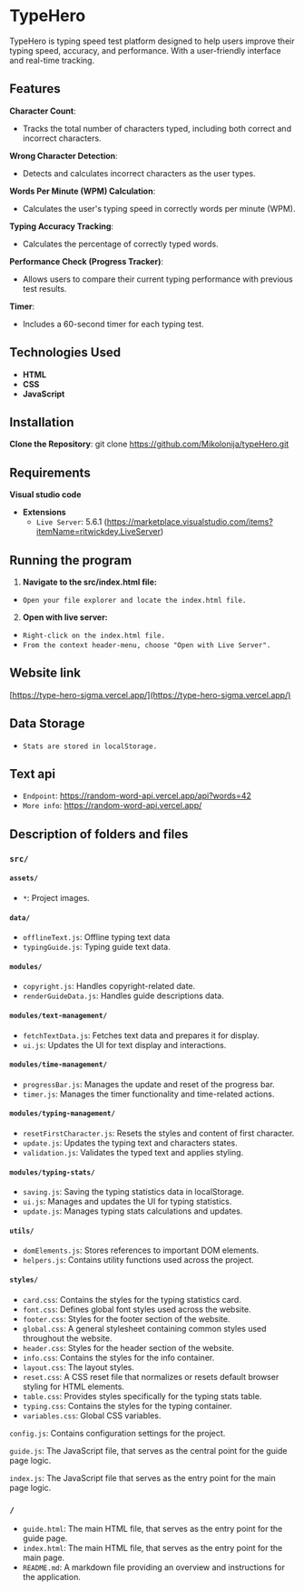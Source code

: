 # TypeHero

TypeHero is typing speed test platform designed to help users improve their typing speed, accuracy, and performance. With a user-friendly interface and real-time tracking.

## Features

**Character Count**:

- Tracks the total number of characters typed, including both correct and incorrect characters.

**Wrong Character Detection**:

- Detects and calculates incorrect characters as the user types.

**Words Per Minute (WPM) Calculation**:

- Calculates the user's typing speed in correctly words per minute (WPM).

**Typing Accuracy Tracking**:

- Calculates the percentage of correctly typed words.

**Performance Check (Progress Tracker)**:

- Allows users to compare their current typing performance with previous test results.

**Timer**:

- Includes a 60-second timer for each typing test.

## Technologies Used

- **HTML**
- **CSS**
- **JavaScript**

## Installation

**Clone the Repository**:
git clone https://github.com/Mikolonija/typeHero.git

## Requirements

**Visual studio code**

- **Extensions**
  - `Live Server`: 5.6.1 (https://marketplace.visualstudio.com/items?itemName=ritwickdey.LiveServer)

## Running the program

1. **Navigate to the src/index.html file:**

- `Open your file explorer and locate the index.html file.`

2. **Open with live server:**

- `Right-click on the index.html file.`
- `From the context header-menu, choose "Open with Live Server".`

## Website link

[https://type-hero-sigma.vercel.app/](https://type-hero-sigma.vercel.app/)

## Data Storage

- `Stats are stored in localStorage.`

## Text api

- `Endpoint`: https://random-word-api.vercel.app/api?words=42
- `More info`: https://random-word-api.vercel.app/

## Description of folders and files

### `src/`

#### `assets/`

- `*`: Project images.

#### `data/`

- `offlineText.js`: Offline typing text data
- `typingGuide.js`: Typing guide text data.

#### `modules/`

- `copyright.js`: Handles copyright-related date.
- `renderGuideData.js`: Handles guide descriptions data.

#### `modules/text-management/`

- `fetchTextData.js`: Fetches text data and prepares it for display.
- `ui.js`: Updates the UI for text display and interactions.

#### `modules/time-management/`

- `progressBar.js`: Manages the update and reset of the progress bar.
- `timer.js`: Manages the timer functionality and time-related actions.

#### `modules/typing-management/`

- `resetFirstCharacter.js`: Resets the styles and content of first character.
- `update.js`: Updates the typing text and characters states.
- `validation.js`: Validates the typed text and applies styling.

#### `modules/typing-stats/`

- `saving.js`: Saving the typing statistics data in localStorage.
- `ui.js`: Manages and updates the UI for typing statistics.
- `update.js`: Manages typing stats calculations and updates.

#### `utils/`

- `domElements.js`: Stores references to important DOM elements.
- `helpers.js`: Contains utility functions used across the project.

#### `styles/`

- `card.css`: Contains the styles for the typing statistics card.
- `font.css`: Defines global font styles used across the website.
- `footer.css`: Styles for the footer section of the website.
- `global.css`: A general stylesheet containing common styles used throughout the website.
- `header.css`: Styles for the header section of the website.
- `info.css`: Contains the styles for the info container.
- `layout.css`: The layout styles.
- `reset.css`: A CSS reset file that normalizes or resets default browser styling for HTML elements.
- `table.css`: Provides styles specifically for the typing stats table.
- `typing.css`: Contains the styles for the typing container.
- `variables.css`: Global CSS variables.

`config.js`: Contains configuration settings for the project.

`guide.js`: The JavaScript file, that serves as the central point for the guide page logic.

`index.js`: The JavaScript file that serves as the entry point for the main page logic.

### `/`

- `guide.html`: The main HTML file, that serves as the entry point for the guide page.
- `index.html`: The main HTML file, that serves as the entry point for the main page.
- `README.md`: A markdown file providing an overview and instructions for the application.
